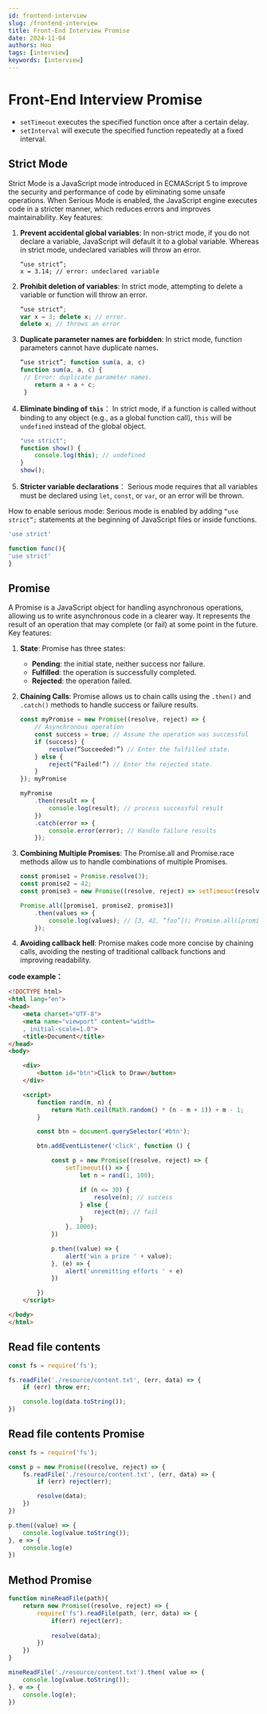 ```yaml
---
id: frontend-interview
slug: /frontend-interview
title: Front-End Interview Promise
date: 2024-11-04
authors: Hoo
tags: [interview]
keywords: [interview]
---
```


# Front-End Interview Promise

- `setTimeout` executes the specified function once after a certain delay.
- `setInterval` will execute the specified function repeatedly at a fixed interval.
  
## Strict Mode
Strict Mode is a JavaScript mode introduced in ECMAScript 5 to improve the security and performance of code by eliminating some unsafe operations. When Serious Mode is enabled, the JavaScript engine executes code in a stricter manner, which reduces errors and improves maintainability.
Key features:
1. **Prevent accidental global variables**: In non-strict mode, if you do not declare a variable, JavaScript will default it to a global variable. Whereas in strict mode, undeclared variables will throw an error.
   ```javascript.
   “use strict”;
   x = 3.14; // error: undeclared variable
   ```
2. **Prohibit deletion of variables**: In strict mode, attempting to delete a variable or function will throw an error.
   ```javascript
   “use strict”;
   var x = 3; delete x; // error.
   delete x; // throws an error
   ```
3. **Duplicate parameter names are forbidden**: In strict mode, function parameters cannot have duplicate names.
   ```javascript
   “use strict”; function sum(a, a, c)
   function sum(a, a, c) { 
    // Error: duplicate parameter names.
       return a + a + c;
    } 
   ```

4. **Eliminate binding of `this`**： In strict mode, if a function is called without binding to any object (e.g., as a global function call), `this` will be `undefined` instead of the global object.

   ```javascript
   "use strict";
   function show() {
       console.log(this); // undefined
   }
   show();
   ```

5. **Stricter variable declarations**： Serious mode requires that all variables must be declared using `let`, `const`, or `var`, or an error will be thrown.

How to enable serious mode:
Serious mode is enabled by adding `“use strict”;` statements at the beginning of JavaScript files or inside functions.

```javascript
'use strict'
```

```javascript
function func(){
'use strict'
}
```




## Promise
A Promise is a JavaScript object for handling asynchronous operations, allowing us to write asynchronous code in a clearer way. It represents the result of an operation that may complete (or fail) at some point in the future.
Key features:
1. **State**: Promise has three states:
   - **Pending**: the initial state, neither success nor failure.
   - **Fulfilled**: the operation is successfully completed.
   - **Rejected**: the operation failed.



2. **Chaining Calls**: Promise allows us to chain calls using the `.then()` and `.catch()` methods to handle success or failure results.
   ```javascript
   const myPromise = new Promise((resolve, reject) => {
       // Asynchronous operation
       const success = true; // Assume the operation was successful
       if (success) {
           resolve(“Succeeded!”) // Enter the fulfilled state.
       } else {
           reject(“Failed!”) // Enter the rejected state.
       }
   }); myPromise
   
   myPromise
       .then(result => {
           console.log(result); // process successful result
       })
       .catch(error => {
           console.error(error); // Handle failure results
       });
   ```
3. **Combining Multiple Promises**: The Promise.all and Promise.race methods allow us to handle combinations of multiple Promises.
   ```javascript
   const promise1 = Promise.resolve(3);
   const promise2 = 42;
   const promise3 = new Promise((resolve, reject) => setTimeout(resolve, 100, “foo”));
   
   Promise.all([promise1, promise2, promise3])
       .then(values => {
           console.log(values); // [3, 42, “foo”]); Promise.all([promise1, promise2, promise3]) .then(console.log(values))
       });
   ```
4. **Avoiding callback hell**: Promise makes code more concise by chaining calls, avoiding the nesting of traditional callback functions and improving readability.





**code example：**

```html
<!DOCTYPE html>
<html lang="en">
<head>
    <meta charset="UTF-8">
    <meta name="viewport" content="width=
    , initial-scale=1.0">
    <title>Document</title>
</head>
<body>

    <div>
        <button id="btn">Click to Draw</button>
    </div>

    <script>
        function rand(m, n) {
            return Math.ceil(Math.random() * (n - m + 1)) + m - 1;
        }

        const btn = document.querySelector('#btn');

        btn.addEventListener('click', function () {

            const p = new Promise((resolve, reject) => {
                setTimeout(() => {
                    let n = rand(1, 100);

                    if (n <= 30) {
                        resolve(n); // success
                    } else {
                        reject(n); // fail 
                    }
                }, 1000);
            })

            p.then((value) => {
                alert('win a prize ' + value);
            }, (e) => {
                alert('unremitting efforts ' + e)
            })

        })
    </script>

</body>
</html>
```



## Read file contents

```javascript
const fs = require('fs');

fs.readFile('./resource/content.txt', (err, data) => {
    if (err) throw err;

    console.log(data.toString());
})
```



## Read file contents Promise

```javascript
const fs = require('fs');

const p = new Promise((resolve, reject) => {
    fs.readFile('./resource/content.txt', (err, data) => {
        if (err) reject(err);

        resolve(data);
    })
})

p.then((value) => {
    console.log(value.toString());
}, e => {
    console.log(e)
})
```



## Method Promise

```javascript
function mineReadFile(path){
    return new Promise((resolve, reject) => {
        require('fs').readFile(path, (err, data) => {
            if(err) reject(err);
          
            resolve(data);
        })
    })
}

mineReadFile('./resource/content.txt').then( value => {
    console.log(value.toString());
}, e => {
    console.log(e);
})
```



















































